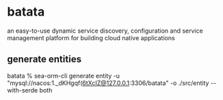 # batata
an easy-to-use dynamic service discovery, configuration and service management platform for building cloud native applications

## generate entities
batata % sea-orm-cli generate entity -u "mysql://nacos:1._dKHgqf(6tXcIZ@127.0.0.1:3306/batata" -o ./src/entity --with-serde both
